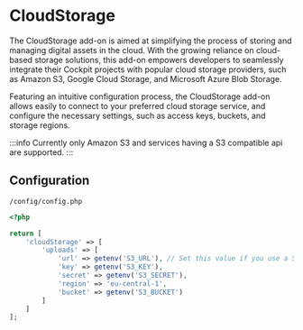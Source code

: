 # CloudStorage

The CloudStorage add-on is aimed at simplifying the process of storing and managing digital assets in the cloud. With the growing reliance on cloud-based storage solutions, this add-on empowers developers to seamlessly integrate their Cockpit projects with popular cloud storage providers, such as Amazon S3, Google Cloud Storage, and Microsoft Azure Blob Storage.

Featuring an intuitive configuration process, the CloudStorage add-on allows easily to connect to your preferred cloud storage service, and configure the necessary settings, such as access keys, buckets, and storage regions.


:::info
Currently only Amazon S3 and services having a S3 compatible api are supported.
:::


## Configuration

`/config/config.php`

```php
<?php

return [
    'cloudStorage' => [
        'uploads' => [
            'url' => getenv('S3_URL'), // Set this value if you use a S3 compatible service / api
            'key' => getenv('S3_KEY'),
            'secret' => getenv('S3_SECRET'),
            'region' => 'eu-central-1',
            'bucket' => getenv('S3_BUCKET')
        ]
    ]
];
```
